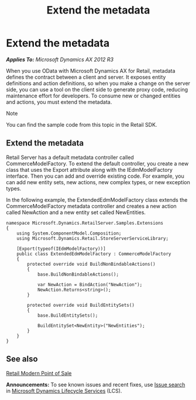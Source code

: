 ﻿---
title: Extend the metadata
TOCTitle: Extend the metadata
ms:assetid: e9e6043a-b09d-435b-b212-1d6fda8d0308
ms:mtpsurl: https://technet.microsoft.com/en-us/library/Dn741458(v=AX.60)
ms:contentKeyID: 62219735
ms.date: 05/18/2015
mtps_version: v=AX.60
---

# Extend the metadata 


_**Applies To:** Microsoft Dynamics AX 2012 R3_

When you use OData with Microsoft Dynamics AX for Retail, metadata defines the contract between a client and server. It exposes entity definitions and action definitions, so when you make a change on the server side, you can use a tool on the client side to generate proxy code, reducing maintenance effort for developers. To consume new or changed entities and actions, you must extend the metadata.


> [!NOTE]
> <P>You can find the sample code from this topic in the Retail SDK.</P>



## Extend the metadata

Retail Server has a default metadata controller called CommerceModelFactory. To extend the default controller, you create a new class that uses the Export attribute along with the IEdmModelFactory interface. Then you can add and override existing code. For example, you can add new entity sets, new actions, new complex types, or new exception types.

In the following example, the ExtendedEdmModelFactory class extends the CommerceModelFactory metadata controller and creates a new action called NewAction and a new entity set called NewEntities.

    namespace Microsoft.Dynamics.RetailServer.Samples.Extensions
    {
        using System.ComponentModel.Composition;
        using Microsoft.Dynamics.Retail.StoreServerServiceLibrary;
    
        [Export(typeof(IEdmModelFactory))]
        public class ExtendedEdmModelFactory : CommerceModelFactory
        {
            protected override void BuildNonBindableActions()
            {
                base.BuildNonBindableActions();
    
                var NewAction = BindAction("NewAction");
                NewAction.Returns<string>();
            }
    
            protected override void BuildEntitySets()
            {
                base.BuildEntitySets();
    
                BuildEntitySet<NewEntity>("NewEntities");
            }
        }
    }

## See also

[Retail Modern Point of Sale](retail-modern-point-of-sale.md)

  
**Announcements:** To see known issues and recent fixes, use [Issue search](http://go.microsoft.com/fwlink/?linkid=389258) in [Microsoft Dynamics Lifecycle Services](http://go.microsoft.com/fwlink/?linkid=306505) (LCS).

